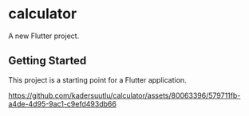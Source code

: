 # calculator

A new Flutter project.

## Getting Started

This project is a starting point for a Flutter application.

https://github.com/kadersuutlu/calculator/assets/80063396/579711fb-a4de-4d95-9ac1-c9efd493db66

